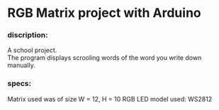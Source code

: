 # RGB Matrix project with Arduino

### discription:
A school project.     
The program displays scrooling words of the word you write down manually.


### specs:
Matrix used was of size W = 12, H = 10
RGB LED model used: WS2812
